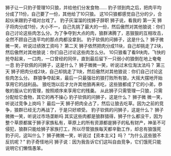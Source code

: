 狮子让一只豹子管理10只狼，并给他们分发食物...... 豹子领到肉之后，把肉平均分成了11份，自己要了一份，其他给了10只狼。 这10只狼都感觉自己分的少，合起伙来跟豹子唱对台戏了。 豹子灰溜溜的找狮子辞职 狮子说，看我的 
第一天 狮子将肉分成11份，大小不一，自己先挑了最大的一份，然后傲然对其他狼说：你们自己讨论这些肉怎么分。为了争夺到大点的肉，狼群沸腾了，恶狠狠的互相攻击，全然不顾自己连平均的那点肉都没拿到。 豹子钦佩的问狮子，这是什么？ 狮子微微一笑，听说过绩效工资吗？ 
第二天 狮子依然把肉分成11块，自己却挑走了2块，然后傲然对其他狼说：你们自己讨论这些肉怎么分。 10只狼看了看9块肉，飞快的抢夺起来，一口肉，一口曾经的同伴，直到最后留下一只弱小的狼倒在地上奄奄 一息 豹子钦佩的问狮子，这是什么？ 狮子微微一笑，听说过末位淘汰法吗？ 
第三天 狮子把肉分成2块，自己却挑走了1块，然后傲然对其他狼说：你们自己讨论这些肉怎么分。 群狼争夺起来，最后一只最强壮的狼打败所有狼，大摇大摆地开始享用它的战利品。 狼吃饱以后才允许其他狼再来吃，这些狼都成了它的小弟，恭敬的服从它的管理，按照顺序来享用它的残羹。 从此狮子只需管理一只狼，只需分配给它食物，其它的再不操心 豹子钦佩的问狮子，这是什么？ 狮子微 微一笑，听说过竞争上岗吗？ 
最后一天 狮子把肉全占了，然后让狼去吃草。因为之前的竞争，狼群已经无力再战了，于是只好顺受。 豹子钦佩的问狮子，这是什么？ 狮子微微一笑，听说过市场垄断吗 其实这些肉都是狼群猎得，狮子什么都没干，因为整个草原都属于狮子家族私有，草原上的所有资源都是狮子的私有财产，神圣不可侵犯，狼群只能给狮子家族打工，所以尽管狼族每天都辛勤工作，却总有狼饿死 豹子问，这叫什么？ 狮子微微一笑，听说过【资本主义】吗？ “为什么这些狼不反抗呢？” 豹子奇怪地问 狮子说：因为我告诉它们这叫自由竞争，它们饿死只能说明它们懒惰愚笨。